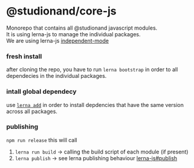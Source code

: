 # @studionand/core-js

Monorepo that contains all @studionand javascript modules.    
It is using lerna-js to manage the individual packages.    
We are using lerna-js [independent-mode](https://github.com/lerna/lerna#independent-mode---independent)

### fresh install
after cloning the repo, you have to run `lerna bootstrap` in order to all dependecies in the individual packages.

### intall global dependecy
use [`lerna add`](https://github.com/lerna/lerna#independent-mode---independent) in order to install depdencies that have the same version across all packages. 

### publishing

`npm run release`
this will call
1. `lerna run build` -> calling the build script of each module (if present)
2. `lerna publish` -> see lerna publishing behaviour [lerna-js#publish](https://github.com/lerna/lerna#publish)
